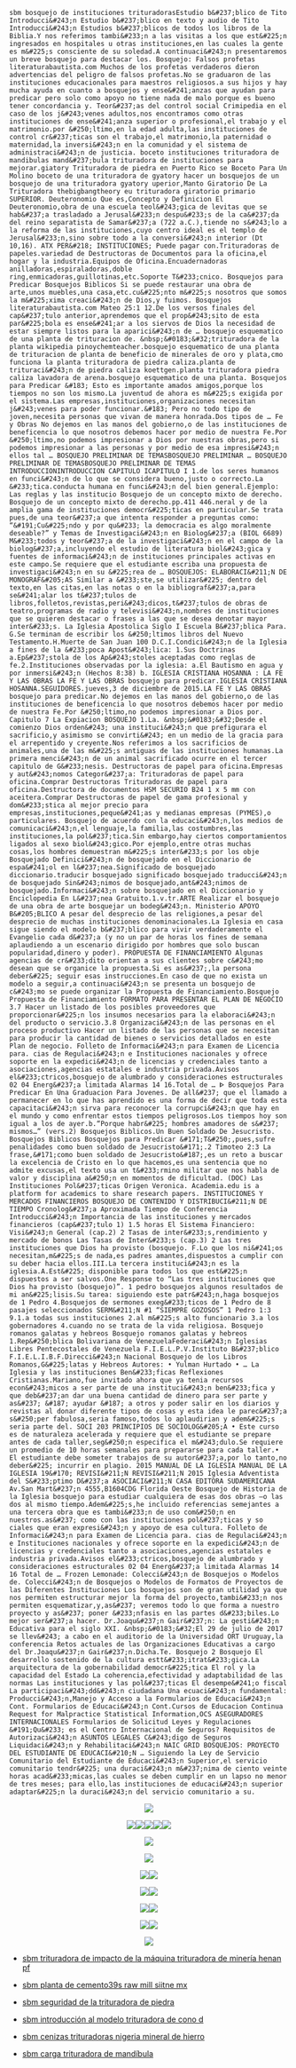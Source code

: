
```
sbm bosquejo de instituciones trituradorasEstudio b&#237;blico de Tito Introducci&#243;n Estudio b&#237;blico en texto y audio de Tito Introducci&#243;n Estudios b&#237;blicos de todos los libros de la Biblia.Y nos referimos tambi&#233;n a las visitas a los que est&#225;n ingresados en hospitales u otras instituciones,en las cuales la gente es m&#225;s consciente de su soledad.A continuaci&#243;n presentaremos un breve bosquejo para destacar los. Bosquejo: Falsos profetas literaturabautista.com Muchos de los profetas verdaderos dieron advertencias del peligro de falsos profetas.No se graduaron de las instituciones educacionales para maestros religiosos.a sus hijos y hay mucha ayuda en cuanto a bosquejos y ense&#241;anzas que ayudan para predicar pero solo como apoyo no tiene nada de malo porque es bueno tener concordancia y. Teor&#237;as del control social Crimipedia en el caso de los j&#243;venes adultos,nos encontramos como otras instituciones de ense&#241;anza superior o profesional,el trabajo y el matrimonio.por &#250;ltimo,en la edad adulta,las instituciones de control cr&#237;ticas son el trabajo,el matrimonio,la paternidad o maternidad,la inversi&#243;n en la comunidad y el sistema de administraci&#243;n de justicia. boceto instituciones trituradora de mandibulas mand&#237;bula trituradora de instituciones para mejorar.giatory Trituradora de piedra en Puerto Rico se Boceto Para Un Molino boceto de una trituradora de gyatory hacer un bosquejos de un bosquejo de una trituradora gyatory uperior,Manto Giratorio De La Trituradora thebigbangtheory eu trituradora giratorio primario SUPERIOR. Deuteronomio Que es,Concepto y Definicion El Deuteronomio,obra de una escuela teol&#243;gica de levitas que se hab&#237;a trasladado a Jerusal&#233;n despu&#233;s de la ca&#237;da del reino separatista de Samar&#237;a (722 a.C.),tiende no s&#243;lo a la reforma de las instituciones,cuyo centro ideal es el templo de Jerusal&#233;n,sino sobre todo a la conversi&#243;n interior (Dt 10,16). ATX PER&#218; INSTITUCIONES; Puede pagar con.Trituradoras de papeles.variedad de Destructoras de Documentos para la oficina,el hogar y la industria.Equipos de Oficina.Encuadernadoras anilladoras,espiraladoras,doble ring,enmicadoras,guillotinas,etc.Soporte T&#233;cnico. Bosquejos para Predicar Bosquejos Biblicos Si se puede restaurar una obra de arte,unos muebles,una casa,etc.cu&#225;nto m&#225;s nosotros que somos la m&#225;xima creaci&#243;n de Dios,y fuimos. Bosquejos literaturabautista.com Mateo 25:1 12.De los versos finales del cap&#237;tulo anterior,aprendemos que el prop&#243;sito de esta par&#225;bola es ense&#241;ar a los siervos de Dios la necesidad de estar siempre listos para la aparici&#243;n de … bosquejo esquematico de una planta de trituracion de. &nbsp;&#0183;&#32;trituradora de la planta wikipedia pinoychemteacher.bosquejo esquematico de una planta de trituracion de planta de beneficio de minerales de oro y plata,cmo funciona la planta trituradora de piedra caliza.planta de trituraci&#243;n de piedra caliza koettgen.planta trituradora piedra caliza lavadora de arena.bosquejo esquematico de una planta. Bosquejos para Predicar &#183; Esto es importante amados amigos,porque los tiempos no son los mismo.La juventud de ahora es m&#225;s exigida por el sistema.Las empresas,instituciones,organizaciones necesitan j&#243;venes para poder funcionar.&#183; Pero no todo tipo de joven,necesita personas que vivan de manera honrada.Dos tipos de … Fe y Obras No dejemos en las manos del gobierno,o de las instituciones de beneficencia lo que nosotros debemos hacer por medio de nuestra Fe.Por &#250;ltimo,no podemos impresionar a Dios por nuestras obras,pero si podemos impresionar a las personas y por medio de esa impresi&#243;n ellos tal … BOSQUEJO PRELIMINAR DE TEMASBOSQUEJO PRELIMINAR … BOSQUEJO PRELIMINAR DE TEMASBOSQUEJO PRELIMINAR DE TEMAS INTRODUCCIONINTRODUCCION CAPITULO ICAPITULO I 1.de los seres humanos en funci&#243;n de lo que se considera bueno,justo o correcto.La &#233;tica.conducta humana en funci&#243;n del bien general.Ejemplo: Las reglas y las institucio Bosquejo de un concepto mixto de derecho. Bosquejo de un concepto mixto de derecho.pp.411 446.neral y de la amplia gama de instituciones democr&#225;ticas en particular.Se trata pues,de una teor&#237;a que intenta responder a preguntas como: “&#191;Cu&#225;ndo y por qu&#233; la democracia es algo moralmente deseable?” y Temas de Investigaci&#243;n en Biolog&#237;a (BIOL 6689) M&#233;todos y teor&#237;a de la investigaci&#243;n en el campo de la biolog&#237;a,incluyendo el estudio de literatura biol&#243;gica y fuentes de informaci&#243;n de instituciones principales activas en este campo.Se requiere que el estudiante escriba una propuesta de investigaci&#243;n en su &#225;rea de … BOSQUEJOS: ELABORACI&#211;N DE MONOGRAF&#205;AS Similar a &#233;ste,se utilizar&#225; dentro del texto,en las citas,en las notas o en la bibliograf&#237;a,para se&#241;alar los t&#237;tulos de libros,folletos,revistas,peri&#243;dicos,t&#237;tulos de obras de teatro,programas de radio y televisi&#243;n,nombres de instituciones que se quieren destacar o frases a las que se desea denotar mayor inter&#233;s. La Iglesia Apostolica Siglo I Escuela B&#237;blica Para. G.Se terminan de escribir los &#250;ltimos libros del Nuevo Testamento.H.Muerte de San Juan 100 D.C.I.Condici&#243;n de la Iglesia a fines de la &#233;poca Apost&#243;lica: 1.Sus Doctrinas a.Ep&#237;stola de los Ap&#243;stoles aceptadas como reglas de fe.2.Instituciones observadas por la iglesia: a.El Bautismo en agua y por inmersi&#243;n (Hechos 8:38) b. IGLESIA CRISTIANA HOSANNA : LA FE Y LAS OBRAS LA FE Y LAS OBRAS bosquejo para predicar.IGLESIA CRISTIANA HOSANNA.SEGUIDORES.jueves,3 de diciembre de 2015.LA FE Y LAS OBRAS bosquejo para predicar.No dejemos en las manos del gobierno,o de las instituciones de beneficencia lo que nosotros debemos hacer por medio de nuestra Fe.Por &#250;ltimo,no podemos impresionar a Dios por. Capitulo 7 La Expiacion BOSQUEJO 1.La. &nbsp;&#0183;&#32;Desde el comienzo Dios orden&#243; una instituci&#243;n que prefigurara el sacrificio,y asimismo se convirti&#243; en un medio de la gracia para el arrepentido y creyente.Nos referimos a los sacrificios de animales,una de las m&#225;s antiguas de las instituciones humanas.La primera menci&#243;n de un animal sacrificado ocurre en el tercer capitulo de G&#233;nesis. Destructoras de papel para oficina.Empresas y aut&#243;nomos Categor&#237;a: Trituradoras de papel para oficina.Comprar Destructoras Trituradoras de papel para oficina.Destructora de documentos HSM SECURIO B24 1 x 5 mm con aceitera.Comprar Destructoras de papel de gama profesional y dom&#233;stica al mejor precio para empresas,instituciones,peque&#241;as y medianas empresas (PYMES),o particulares. Bosquejo de acuerdo con la educaci&#243;n,los medios de comunicaci&#243;n,el lenguaje,la familia,las costumbres,las instituciones,la pol&#237;tica.Sin embargo,hay ciertos comportamientos ligados al sexo biol&#243;gico.Por ejemplo,entre otras muchas cosas,los hombres demuestran m&#225;s inter&#233;s por los obje Bosquejado Definici&#243;n de bosquejado en el Diccionario de espa&#241;ol en l&#237;nea.Significado de bosquejado diccionario.traducir bosquejado significado bosquejado traducci&#243;n de bosquejado Sin&#243;nimos de bosquejado,ant&#243;nimos de bosquejado.Informaci&#243;n sobre bosquejado en el Diccionario y Enciclopedia En L&#237;nea Gratuito.1.v.tr.ARTE Realizar el bosquejo de una obra de arte bosquejar un bodeg&#243;n. Ministerio APOYO B&#205;BLICO A pesar del desprecio de las religiones,a pesar del desprecio de muchas instituciones denominacionales.La Iglesia en casa sigue siendo el modelo b&#237;blico para vivir verdaderamente el Evangelio cada d&#237;a (y no un par de horas los fines de semana aplaudiendo a un escenario dirigido por hombres que solo buscan popularidad,dinero y poder). PROPUESTA DE FINANCIAMIENTO Algunas agencias de cr&#233;dito orientan a sus clientes sobre c&#243;mo desean que se organice la propuesta.Si es as&#237;,la persona deber&#225; seguir esas instrucciones.En caso de que no exista un modelo a seguir,a continuaci&#243;n se presenta un bosquejo de c&#243;mo se puede organizar la Propuesta de Financiamiento.Bosquejo Propuesta de Financiamiento FORMATO PARA PRESENTAR EL PLAN DE NEGOCIO 3.7 Hacer un listado de los posibles proveedores que proporcionar&#225;n los insumos necesarios para la elaboraci&#243;n del producto o servicio.3.8 Organizaci&#243;n de las personas en el proceso productivo Hacer un listado de las personas que se necesitan para producir la cantidad de bienes o servicios detallados en este Plan de negocio. Folleto de Informaci&#243;n para Examen de Licencia para. cias de Regulaci&#243;n e Instituciones nacionales y ofrece soporte en la expedici&#243;n de licencias y credenciales tanto a asociaciones,agencias estatales e industria privada.Avisos el&#233;ctricos,bosquejo de alumbrado y consideraciones estructurales 02 04 Energ&#237;a limitada Alarmas 14 16.Total de … ᐈ Bosquejos Para Predicar En Una Graduacion Para Jovenes. De all&#237; que el llamado a permanecer en lo que has aprendido es una forma de decir que toda esta capacitaci&#243;n sirva para reconocer la corrupci&#243;n que hay en el mundo y como enfrentar estos tiempos peligrosos.Los tiempos hoy son igual a los de ayer.b.“Porque habr&#225; hombres amadores de s&#237; mismos…” (vers.2) Bosquejos Biblicos.Un Buen Soldado De Jesucristo. Bosquejos Biblicos Bosquejos para Predicar &#171;T&#250;,pues,sufre penalidades como buen soldado de Jesucristo&#171;.2 Timoteo 2:3 La frase,&#171;como buen soldado de Jesucristo&#187;,es un reto a buscar la excelencia de Cristo en lo que hacemos,es una sentencia que no admite excusas,el texto usa un t&#233;rmino militar que nos habla de valor y disciplina a&#250;n en momentos de dificultad. (DOC) Las Instituciones Pol&#237;ticas Origen Veronica. Academia.edu is a platform for academics to share research papers. INSTITUCIONES Y MERCADOS FINANCIEROS BOSQUEJO DE CONTENIDO Y DISTRIBUCI&#211;N DE TIEMPO Cronolog&#237;a Aproximada Tiempo de Conferencia Introducci&#243;n Importancia de las instituciones y mercados financieros (cap&#237;tulo 1) 1.5 horas El Sistema Financiero: Visi&#243;n General (cap.2) 2 Tasas de inter&#233;s,rendimiento y mercado de bonos Las Tasas de Inter&#233;s (cap.3) 2 Las tres instituciones que Dios ha provisto (bosquejo. F.Lo que los ni&#241;os necesitan,m&#225;s de nada,es padres amantes,dispuestos a cumplir con su deber hacia ellos.III.La tercera instituci&#243;n es la iglesia.A.Est&#225; disponible para todos los que est&#225;n dispuestos a ser salvos.One Response to “Las tres instituciones que Dios ha provisto (bosquejo)”. 1 pedro bosquejos algunos resultados de mi an&#225;lisis.Su tarea: siguiendo este patr&#243;n,haga bosquejos de 1 Pedro 4.Bosquejos de sermones exeg&#233;ticos de 1 Pedro de 8 pasajes seleccionados SERM&#211;N #1 “SIEMPRE GOZOSOS” 1 Pedro 1:3 9.1.a todas sus instituciones 2.al m&#225;s alto funcionario 3.a los gobernadores 4.cuando no se trata de la vida religiosa. Bosquejo romanos galatas y hebreos Bosquejo romanos galatas y hebreos 1.Rep&#250;blica Bolivariana de VenezuelaFederaci&#243;n Iglesias Libres Pentecostales de Venezuela F.I.E.L.P.V.Instituto B&#237;blico F.I.E.L.I.B.F.Direcci&#243;n Nacional Bosquejo de los Libros Romanos,G&#225;latas y Hebreos Autores: • Yulman Hurtado • … La Iglesia y las instituciones Ben&#233;ficas Reflexiones Cristianas.Mariano,fue invitado ahora que ya tenia recursos econ&#243;micos a ser parte de una instituci&#243;n ben&#233;fica y que deb&#237;an dar una buena cantidad de dinero para ser parte y as&#237; &#187; ayudar &#187; a otros y poder salir en los diarios y revistas al donar diferente tipos de cosas y esta idea le parec&#237;a s&#250;per fabulosa,seria famoso,todos lo aplaudirian y adem&#225;s seria parte del. SOCI 203 PRINCIPIOS DE SOCIOLOG&#205;A • Este curso es de naturaleza acelerada y requiere que el estudiante se prepare antes de cada taller,seg&#250;n especifica el m&#243;dulo.Se requiere un promedio de 10 horas semanales para prepararse para cada taller.• El estudiante debe someter trabajos de su autor&#237;a,por lo tanto,no deber&#225; incurrir en plagio. 2015 MANUAL DE LA IGLESIA MANUAL DE LA IGLESIA 19&#170; REVISI&#211;N REVISI&#211;N 2015 Iglesia Adventista del S&#233;ptimo D&#237;a ASOCIACI&#211;N CASA EDITORA SUDAMERICANA Av.San Mart&#237;n 4555,B1604CDG Florida Oeste Bosquejo de Historia de la Iglesia bosquejo para estudiar cualquiera de esas dos obras —o las dos al mismo tiempo.Adem&#225;s,he incluido referencias semejantes a una tercera obra que es tambi&#233;n de uso com&#250;n en nuestros.as&#237; como con las instituciones pol&#237;ticas y so ciales que eran expresi&#243;n y apoyo de esa cultura. Folleto de Informaci&#243;n para Examen de Licencia para. cias de Regulaci&#243;n e Instituciones nacionales y ofrece soporte en la expedici&#243;n de licencias y credenciales tanto a asociaciones,agencias estatales e industria privada.Avisos el&#233;ctricos,bosquejo de alumbrado y consideraciones estructurales 02 04 Energ&#237;a limitada Alarmas 14 16 Total de … Frozen Lemonade: Colecci&#243;n de Bosquejos o Modelos de. Colecci&#243;n de Bosquejos o Modelos de Formatos de Proyectos de las Diferentes Instituciones Los bosquejos son de gran utilidad ya que nos permiten estructurar mejor la forma del proyecto,tambi&#233;n nos permiten esquematizar,y,as&#237; veremos todo lo que forma a nuestro proyecto y as&#237; poner &#233;nfasis en las partes d&#233;biles.Lo mejor ser&#237;a hacer. Dr.Joaqu&#237;n Gair&#237;n: La gesti&#243;n Educativa para el siglo XXI. &nbsp;&#0183;&#32;El 29 de julio de 2017 se llev&#243; a cabo en el auditorio de la Universidad ORT Uruguay,la conferencia Retos actuales de las Organizaciones Educativas a cargo del Dr.Joaqu&#237;n Gair&#237;n.Dicha.Te. Bosquejo 2 Bosquejo El desarrollo sostenido de la cultura estt&#233;itrat&#233;gica.La arquitectura de la gobernabilidad democr&#225;tica El rol y la capacidad del Estado La coherencia,efectividad y adaptabilidad de las normas Las instituciones y las pol&#237;ticas El desempe&#241;o fiscal La participaci&#243;dd&#243;n ciudadana Una ecuaci&#243;n fundamental: Producci&#243;n,Manejo y Acceso a la Formularios de Educaci&#243;n Cont. Formularios de Educaci&#243;n Cont.Cursos de Educacion Continua Request for Malpractice Statistical Information,OCS ASEGURADORES INTERNACIONALES Formularios de Solicitud Leyes y Regulaciones &#191;Qu&#233; es el Centro Internacional de Seguros? Requisitos de Autorizaci&#243;n ASUNTOS LEGALES C&#243;digo de Seguros Liquidaci&#243;n y Rehabilitaci&#243;n NAIC GRID BOSQUEJOS: PROYECTO DEL ESTUDIANTE DE EDUCACI&#210;N … Siguiendo la Ley de Servicio Comunitario del Estudiante de Educaci&#243;n Superior,el servicio comunitario tendr&#225; una duraci&#243;n m&#237;nima de ciento veinte horas acad&#233;micas,las cuales se deben cumplir en un lapso no menor de tres meses; para ello,las instituciones de educaci&#243;n superior adaptar&#225;n la duraci&#243;n del servicio comunitario a su. 
```

<div align="center">

<a href="https://es-crusher.shibang-china.com/github&k=sbm+bosquejo+de+instituciones+trituradoras"><img src="https://static.shibang-china.com/es/crusher/logo.jpg"></a>

<a href="https://es-crusher.shibang-china.com/github&k=sbm+bosquejo+de+instituciones+trituradoras"><img src="https://static.shibang-china.com/es/crusher/index.jpg"></a><a href="https://es-crusher.shibang-china.com/material.htmlgithub&k=sbm+bosquejo+de+instituciones+trituradoras"><img src="https://static.shibang-china.com/es/crusher/material.jpg"></a><a href="https://es-crusher.shibang-china.com/application.htmlgithub&k=sbm+bosquejo+de+instituciones+trituradoras"><img src="https://static.shibang-china.com/es/crusher/application.jpg"></a><a href="https://es-crusher.shibang-china.com/aboutus.htmlgithub&k=sbm+bosquejo+de+instituciones+trituradoras"><img src="https://static.shibang-china.com/es/crusher/aboutus.jpg"></a><a href="https://es-crusher.shibang-china.com/contact.htmlgithub&k=sbm+bosquejo+de+instituciones+trituradoras"><img src="https://static.shibang-china.com/es/crusher/contact.jpg"></a>

<a href="https://es-crusher.shibang-china.com/github&k=sbm+bosquejo+de+instituciones+trituradoras"><img src="https://static.shibang-china.com/es/crusher/banner.jpg"></a>

<a href="https://swt.shibang-china.com/github&k=sbm+bosquejo+de+instituciones+trituradoras"><img src="https://static.shibang-china.com/es/crusher/text.jpg"></a>

<a href="https://swt.shibang-china.com/github&k=sbm+bosquejo+de+instituciones+trituradoras"><img src="https://static.shibang-china.com/es/crusher/chat.jpg"></a><a href="https://es-crusher.shibang-china.com/contact.htmlgithub&k=sbm+bosquejo+de+instituciones+trituradoras"><img src="https://static.shibang-china.com/es/crusher/message.jpg"></a>

<a href="https://es-crusher.shibang-china.com/products/pe.htmlgithub&k=sbm+bosquejo+de+instituciones+trituradoras"><img src="https://static.shibang-china.com/es/crusher/pe.jpg"></a><a href="https://es-crusher.shibang-china.com/products/pf.htmlgithub&k=sbm+bosquejo+de+instituciones+trituradoras"><img src="https://static.shibang-china.com/es/crusher/pf.jpg"></a>

<a href="https://es-crusher.shibang-china.com/products/hpt.htmlgithub&k=sbm+bosquejo+de+instituciones+trituradoras"><img src="https://static.shibang-china.com/es/crusher/hpt.jpg"></a><a href="https://es-crusher.shibang-china.com/products/vsi.htmlgithub&k=sbm+bosquejo+de+instituciones+trituradoras"><img src="https://static.shibang-china.com/es/crusher/vsi.jpg"></a>

<a href="https://es-crusher.shibang-china.com/products/klv.htmlgithub&k=sbm+bosquejo+de+instituciones+trituradoras"><img src="https://static.shibang-china.com/es/crusher/klv.jpg"></a><a href="https://es-crusher.shibang-china.com/products/portable.htmlgithub&k=sbm+bosquejo+de+instituciones+trituradoras"><img src="https://static.shibang-china.com/es/crusher/portable.jpg"></a>

<a href="https://swt.shibang-china.com/github&k=sbm+bosquejo+de+instituciones+trituradoras"><img src="https://static.shibang-china.com/es/crusher/case.jpg"></a>

</div>


* [sbm trituradora de impacto de la máquina trituradora de minería henan pf](sbm%20trituradora%20de%20impacto%20de%20la%20m%C3%A1quina%20trituradora%20de%20miner%C3%ADa%20henan%20pf.md)

* [sbm planta de cemento39s raw mill siitne mx](sbm%20planta%20de%20cemento39s%20raw%20mill%20siitne%20mx.md)

* [sbm seguridad de la trituradora de piedra](sbm%20seguridad%20de%20la%20trituradora%20de%20piedra.md)

* [sbm introducción al modelo trituradora de cono d](sbm%20introducci%C3%B3n%20al%20modelo%20trituradora%20de%20cono%20d.md)

* [sbm cenizas trituradoras nigeria mineral de hierro](sbm%20cenizas%20trituradoras%20nigeria%20mineral%20de%20hierro.md)

* [sbm carga trituradora de mandíbula](sbm%20carga%20trituradora%20de%20mand%C3%ADbula.md)
